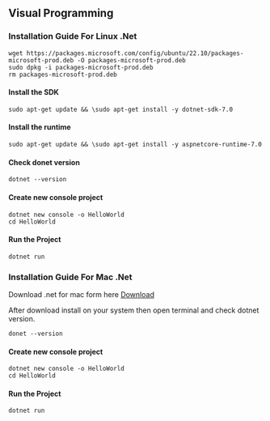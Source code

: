 ## Visual Programming
### Installation Guide For Linux .Net

``
wget https://packages.microsoft.com/config/ubuntu/22.10/packages-microsoft-prod.deb -O packages-microsoft-prod.deb
``
<br/>
``
sudo dpkg -i packages-microsoft-prod.deb
``
<br/>
``
rm packages-microsoft-prod.deb
``
#### Install the SDK
``
sudo apt-get update && \sudo apt-get install -y dotnet-sdk-7.0
``

#### Install the runtime
``
sudo apt-get update && \sudo apt-get install -y aspnetcore-runtime-7.0
``
#### Check donet version
``
dotnet --version
``

#### Create new console project

``dotnet new console -o HelloWorld`` <br/>
``cd HelloWorld`` <br/>

#### Run the Project
``dotnet run``

### Installation Guide For Mac .Net
Download .net for mac form here
[Download](https://dotnet.microsoft.com/en-us/download)

After download install on your system then open terminal and check dotnet version.

``donet --version``

#### Create new console project

``dotnet new console -o HelloWorld`` <br/>
``cd HelloWorld`` <br/>

#### Run the Project
``dotnet run``



